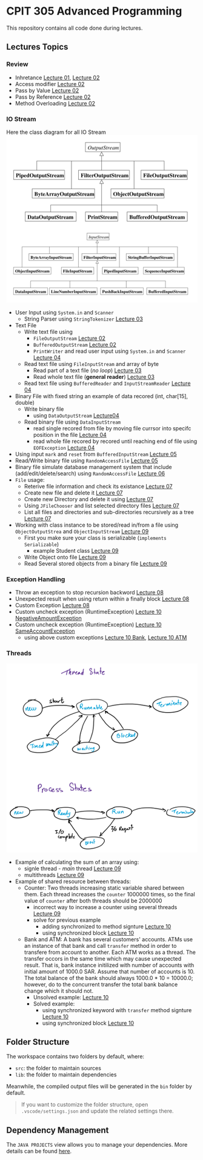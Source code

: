 # CPIT 305 Advanced Programming

This repository contains all code done during lectures.


## Lectures Topics

### Review
- Inhretance [Lecture 01](/src/lecture01), [Lecture 02](/src/lecture02/review)
- Access modifier [Lecture 02](/src/lecture02/review/Demo.java)
- Pass by Value [Lecture 02](/src/lecture02/review/PassByValue.java)
- Pass by Reference [Lecture 02](/src/lecture02/review/PassByRefrence.java) 
- Method Overloading [Lecture 02](/src/lecture02/review/Demo2.java) 

### IO Stream
Here the class diagram for all IO Stream
![IO Stream Class diagram](/images/iostream.jpg)

- User Input using `System.in` and `Scanner`
  - String Parser using `StringTokenizer` [Lecture 03](/src/lecture04/text/DataEntry.java)
- Text File
  - Write text file using
    - `FileOutputStream` [Lecture 02](/src/lecture02/file_info/Demo.java)
    - `BufferedOutputStream` [Lecture 02](/src/lecture02/file_info/UsingBuffer.java)
    - `PrintWriter` and read user input using `System.in` and `Scanner` [Lecture 04](/src/lecture04/text/Demo.java)
  - Read text file using `FileInputStream` and array of byte
    - Read part of a text file (*no loop*) [Lecture 03](/src/lecture03/InputDemo.java)
    - Read whole text file (**general reader**) [Lecture 03](/src/lecture03/FileReaderDemo.java)
  - Read text file using `BufferedReader` and `InputStreamReader` [Lecture 04](src/lecture04/text/ReadText.java)
- Binary File with fixed string an example of data recored (int, char[15], double)
  - Write binary file
    - using `DataOutputStream` [Lecture04](/src/lecture04/binaryexm/WriteBinary.java)
  - Read binary file using `DataInputStream`
    - read single recored from file by moving file currsor into specifc position in the file [Lecture 04](/src/lecture04/binaryexm/ReadBinaryByPos.java)
    - read whole file recored by recored until reaching end of file using `EOFException` [Lecture 04](/src/lecture04/binaryexm/ReadBinary.java)
- Using input `mark` and `reset` from `BufferedInputStream` [Lecture 05](/src/lecture05/usingmark/Demo.java)
- Read/Write binary file using `RandomAccessFile` [Lecture 05](/src/lecture05/bytestream/Demo.java)
- Binary file simulate database management system that include (add/edit/delete/search) using `RandomAccessFile` [Lecture 06](/src/lecture06/bytestream)
- `File` usage:
  - Reterive file information and check its existance [Lecture 07](/src/lecture07/filemanager/Demo.java)
  - Create new file and delete it [Lecture 07](/src/lecture07/filemanager/FileCreator.java)
  - Create new Directory and delete it using [Lecture 07](/src/lecture07/filemanager/FolderCreator.java)
  - Using `JFileChooser` and list selected directory files [Lecture 07](/src/lecture07/filemanager/FileBrowser.java)
  - List all files and directories and sub-directories recursively as a tree [Lecture 07](/src/lecture07/filemanager/FileTree.java)
- Working with class instance to be stored/read in/from a file using `ObjectOutputStrea` and `ObjectInputStream` [Lecture 09](/src/lecture09/serial)
  - First you make sure your class is serializable (`implements Serializable`)
    - example Student class [Lecture 09](/src/lecture09/serial/Student.java)
  - Write Object onto file [Lecture 09](/src/lecture09/serial/WriteObject.java)
  - Read Several stored objects from a binary file [Lecture 09](/src/lecture09/serial/ReadObject.java)

### Exception Handling
- Throw an exception to stop recursion backword [Lecture 08](/src/lecture08/throwexample/Demo.java)
- Unexpected result when using return within a finally block [Lecture 08](/src/lecture08/finallyexample/Demo.java)
- Custom Exception [Lecture 08](/src/lecture08/custom_exception)
- Custom uncheck exception (RuntimeException) [Lecture 10 NegativeAmountException](/src/lecture10/bankexample/NegativeAmountException.java )
- Custom uncheck exception (RuntimeException) [Lecture 10 SameAccountException](/src/lecture10/bankexample/SameAccountException.java)
  - using above custom exceptions [Lecture 10 Bank](/src/lecture10/bankexample/Bank.java#L16-L17), [Lecture 10 ATM](/src/lecture10/bankexample/ATM.java#L16-L18)

### Threads

![Thread States](/images/thread-vs-process-states.svg)

- Example of calculating the sum of an array using:
  - signle thread - *main* thread [Lecture 09](/src/lecture09/multithread/Mono.java)
  - multithreads [Lecture 09](/src/lecture09/multithread/Multi.java)
- Example of shared resource between threads:
  - Counter: Two threads increasing static variable shared between them. Each thread increases the `counter` 1000000 times, so the final value of `counter` after both threads should be 2000000
    - incorrect way to increase a counter using several threads [Lecture 09](/src/lecture09/multicounter)
    - solve for previous example
      - adding synchronized to method signture [Lecture 10](/src/lecture10/solved/solution1/multicounter)
      - using synchronized block [Lecture 10](/src/lecture10/solved/solution2/multicounter)
  - Bank and ATM: A bank has several customers' accounts. ATMs use an instance of that bank and call `transfer` method in order to transfere from account to another. Each ATM works as a thread. The transfer occors in the same time which may cause unexpected result. That is, bank instance initilized with number of accounts with initial amount of 1000.0 SAR. Assume that number of accounts is 10. The total balance of the bank should always 1000.0 * 10 = 10000.0; however, do to the concurrent transfer the total bank balance change which it should not.
    - Unsolved example: [Lecture 10](/src/lecture10/bankexample)
    - Solved example:
      - using synchronized keyword with `transfer` method signture [Lecture 10](/src/lecture10/solved/solution1/bankexample)
      - using synchronized block [Lecture 10](/src/lecture10/solved/solution2/bankexample)



## Folder Structure

The workspace contains two folders by default, where:

- `src`: the folder to maintain sources
- `lib`: the folder to maintain dependencies

Meanwhile, the compiled output files will be generated in the `bin` folder by default.

> If you want to customize the folder structure, open `.vscode/settings.json` and update the related settings there.

## Dependency Management

The `JAVA PROJECTS` view allows you to manage your dependencies. More details can be found [here](https://github.com/microsoft/vscode-java-dependency#manage-dependencies).
